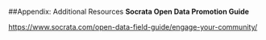 ##Appendix: Additional Resources
**Socrata Open Data Promotion Guide**

https://www.socrata.com/open-data-field-guide/engage-your-community/

